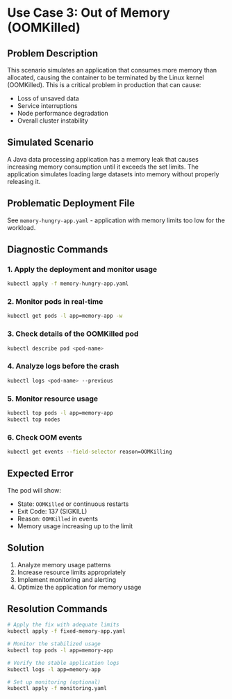 # Use Case 3: Out of Memory (OOMKilled)

## Problem Description
This scenario simulates an application that consumes more memory than allocated, causing the container to be terminated by the Linux kernel (OOMKilled). This is a critical problem in production that can cause:
- Loss of unsaved data
- Service interruptions
- Node performance degradation
- Overall cluster instability

## Simulated Scenario
A Java data processing application has a memory leak that causes increasing memory consumption until it exceeds the set limits. The application simulates loading large datasets into memory without properly releasing it.

## Problematic Deployment File
See `memory-hungry-app.yaml` - application with memory limits too low for the workload.

## Diagnostic Commands

### 1. Apply the deployment and monitor usage
```bash
kubectl apply -f memory-hungry-app.yaml
```

### 2. Monitor pods in real-time
```bash
kubectl get pods -l app=memory-app -w
```

### 3. Check details of the OOMKilled pod
```bash
kubectl describe pod <pod-name>
```

### 4. Analyze logs before the crash
```bash
kubectl logs <pod-name> --previous
```

### 5. Monitor resource usage
```bash
kubectl top pods -l app=memory-app
kubectl top nodes
```

### 6. Check OOM events
```bash
kubectl get events --field-selector reason=OOMKilling
```

## Expected Error
The pod will show:
- State: `OOMKilled` or continuous restarts
- Exit Code: 137 (SIGKILL)
- Reason: `OOMKilled` in events
- Memory usage increasing up to the limit

## Solution
1. Analyze memory usage patterns
2. Increase resource limits appropriately
3. Implement monitoring and alerting
4. Optimize the application for memory usage

## Resolution Commands
```bash
# Apply the fix with adequate limits
kubectl apply -f fixed-memory-app.yaml

# Monitor the stabilized usage
kubectl top pods -l app=memory-app

# Verify the stable application logs
kubectl logs -l app=memory-app

# Set up monitoring (optional)
kubectl apply -f monitoring.yaml
```
